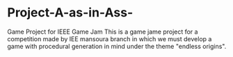 # Project-A-as-in-Ass-
Game Project for IEEE Game Jam
This is a game jame project for a competition made by IEE mansoura branch in which we must develop a game with procedural generation in mind under the theme "endless origins".
